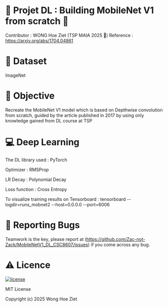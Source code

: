 # 🤖 Projet DL : Building MobileNet V1 from scratch 📇

Contributor : WONG Hoe Ziet (TSP MAIA 2025 🐝)
Reference : https://arxiv.org/abs/1704.04861

# 🔡 Dataset
ImageNet 

# 🎯 Objective 
Recreate the MobileNet V1 model which is based on Depthwise convolution from scratch, guided by the article published in 2017 by using only knowledge gained from DL course at TSP

# 💻 Deep Learning
The DL library used : PyTorch

Optimizer : RMSProp

LR Decay : Polynomial Decay

Loss function : Cross Entropy

To visualize training results on Tensorboard : tensorboard --logdir=runs_mobnet2 --host=0.0.0.0 --port=6006 

# :lady_beetle: Reporting Bugs

Teamwork is the key, please report at (https://github.com/Zac-not-Zack/MobileNetV1_DL_CSC8607/issues) if you come across any bug.


# :warning: Licence

[![license](https://img.shields.io/github/license/DAVFoundation/captain-n3m0.svg?style=flat-square)](https://github.com/DAVFoundation/captain-n3m0/blob/master/LICENSE)

MIT License

Copyright (c) 2025 Wong Hoe Ziet 
